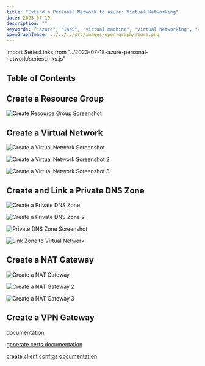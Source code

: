 ```yaml
---
title: "Extend a Personal Network to Azure: Virtual Networking"
date: 2023-07-19
description: ""
keywords: ["azure", "IaaS", "virtual machine", "virtual networking", "vpn"]
openGraphImage: ../../../src/images/open-graph/azure.png
---
```


import SeriesLinks from "../2023-07-18-azure-personal-network/seriesLinks.js"

<SeriesLinks />

## Table of Contents

## Create a Resource Group

![Create Resource Group Screenshot](./resource-group/azure-create-resource-group-2.png)

## Create a Virtual Network

![Create a Virtual Network Screenshot](./vnet/azure-create-virtual-network.png)

![Create a Virtual Network Screenshot 2](./vnet/azure-create-virtual-network-2.png)

![Create a Virtual Network Screenshot 3](./vnet/azure-create-virtual-network-3.png)

## Create and Link a Private DNS Zone

![Create a Private DNS Zone](./private-dns-zone/azure-create-private-dns-zone.png)

![Create a Private DNS Zone 2](./private-dns-zone/azure-create-private-dns-zone-2.png)

![Private DNS Zone Screenshot](./private-dns-zone/azure-private-dns-zone.png)

![Link Zone to Virtual Network](./private-dns-zone/azure-private-dns-zone-add-vnet-link.png)

## Create a NAT Gateway

![Create a NAT Gateway](./nat-gateway/azure-create-nat-gateway.png)

![Create a NAT Gateway 2](./nat-gateway/azure-create-nat-gateway-2.png)

![Create a NAT Gateway 3](./nat-gateway/azure-create-nat-gateway-3.png)

## Create a VPN Gateway

[documentation](https://learn.microsoft.com/en-us/azure/vpn-gateway/vpn-gateway-howto-point-to-site-resource-manager-portal)

[generate certs documentation](https://learn.microsoft.com/en-us/azure/vpn-gateway/vpn-gateway-certificates-point-to-site-linux)

[create client configs documentation](https://learn.microsoft.com/en-us/azure/vpn-gateway/point-to-site-vpn-client-cert-linux)
